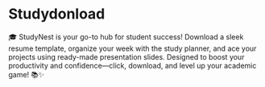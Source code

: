 # Studydonload
🎓 StudyNest is your go-to hub for student success! Download a sleek resume template, organize your week with the study planner, and ace your projects using ready-made presentation slides. Designed to boost your productivity and confidence—click, download, and level up your academic game! 📚✨
